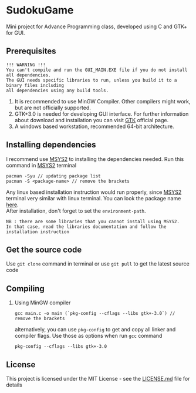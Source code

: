 # SudokuGame

Mini project for Advance Programming class, developed using C and GTK+ for GUI.

## Prerequisites
```
!!! WARNING !!!
You can't compile and run the GUI_MAIN.EXE file if you do not install all dependencies. 
The GUI needs specific libraries to run, unless you build it to a binary files including 
all dependencies using any build tools.
```
1. It is recommended to use MinGW Compiler. Other compilers might work, but are not officially supported.
2. GTK+3.0 is needed for developing GUI interface. For further information about download and installation you can visit [GTK](https://www.gtk.org/download/index.php) official page.
3. A windows based workstation, recommended 64-bit architecture.

## Installing dependencies
I recommend use [MSYS2](https://www.msys2.org/) to installing the dependencies needed. Run this command in [MSYS2](https://www.msys2.org/) terminal
```
pacman -Syu // updating package list
pacman -S <package-name> // remove the brackets
```
Any linux based installation instruction would run properly, since [MSYS2](https://www.msys2.org/) terminal very similar with linux terminal. You can look the package name [here](https://github.com/msys2/msys2/wiki/Packages).<br>
After installation, don't forget to set the `environment-path`.
```
NB : there are some libraries that you cannot install using MSYS2.
In that case, read the libraries documentation and follow the installation instruction
```
## Get the source code

Use `git clone` command in terminal or use `git pull` to get the latest source code

## Compiling

1. Using MinGW compiler</br>
    ```
    gcc main.c -o main (`pkg-config --cflags --libs gtk+-3.0`) // remove the brackets
    ```

   alternatively, you can use `pkg-config` to get and copy all linker and compiler flags. Use those as options when run `gcc` command
    ```
    pkg-config --cflags --libs gtk+-3.0
    ```


## License

This project is licensed under the MIT License - see the [LICENSE.md](LICENSE) file for details


